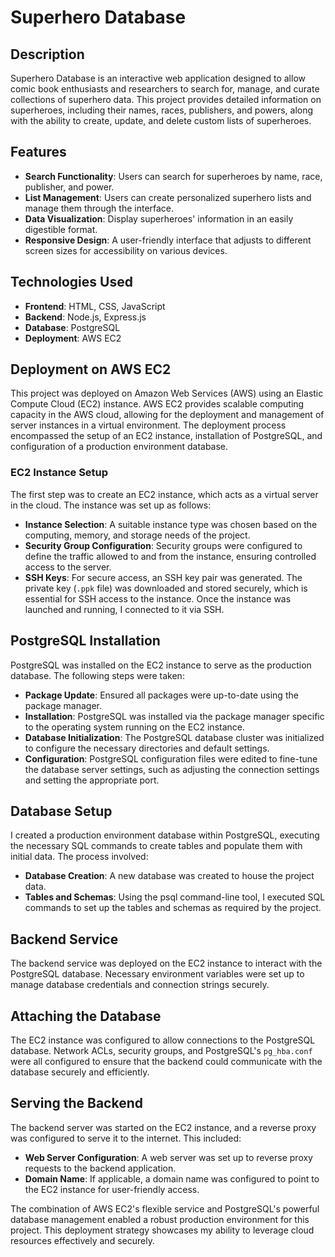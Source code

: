 # Superhero Database

## Description
Superhero Database is an interactive web application designed to allow comic book enthusiasts and researchers to search for, manage, and curate collections of superhero data. This project provides detailed information on superheroes, including their names, races, publishers, and powers, along with the ability to create, update, and delete custom lists of superheroes.

## Features
- **Search Functionality**: Users can search for superheroes by name, race, publisher, and power.
- **List Management**: Users can create personalized superhero lists and manage them through the interface.
- **Data Visualization**: Display superheroes' information in an easily digestible format.
- **Responsive Design**: A user-friendly interface that adjusts to different screen sizes for accessibility on various devices.

## Technologies Used
- **Frontend**: HTML, CSS, JavaScript
- **Backend**: Node.js, Express.js
- **Database**: PostgreSQL
- **Deployment**: AWS EC2

## Deployment on AWS EC2

This project was deployed on Amazon Web Services (AWS) using an Elastic Compute Cloud (EC2) instance. AWS EC2 provides scalable computing capacity in the AWS cloud, allowing for the deployment and management of server instances in a virtual environment. The deployment process encompassed the setup of an EC2 instance, installation of PostgreSQL, and configuration of a production environment database.

### EC2 Instance Setup

The first step was to create an EC2 instance, which acts as a virtual server in the cloud. The instance was set up as follows:

- **Instance Selection**: A suitable instance type was chosen based on the computing, memory, and storage needs of the project.
- **Security Group Configuration**: Security groups were configured to define the traffic allowed to and from the instance, ensuring controlled access to the server.
- **SSH Keys**: For secure access, an SSH key pair was generated. The private key (`.ppk` file) was downloaded and stored securely, which is essential for SSH access to the instance. Once the instance was launched and running, I connected to it via SSH.

## PostgreSQL Installation

PostgreSQL was installed on the EC2 instance to serve as the production database. The following steps were taken:

- **Package Update**: Ensured all packages were up-to-date using the package manager.
- **Installation**: PostgreSQL was installed via the package manager specific to the operating system running on the EC2 instance.
- **Database Initialization**: The PostgreSQL database cluster was initialized to configure the necessary directories and default settings.
- **Configuration**: PostgreSQL configuration files were edited to fine-tune the database server settings, such as adjusting the connection settings and setting the appropriate port.

## Database Setup

I created a production environment database within PostgreSQL, executing the necessary SQL commands to create tables and populate them with initial data. The process involved:

- **Database Creation**: A new database was created to house the project data.
- **Tables and Schemas**: Using the psql command-line tool, I executed SQL commands to set up the tables and schemas as required by the project.

## Backend Service

The backend service was deployed on the EC2 instance to interact with the PostgreSQL database. Necessary environment variables were set up to manage database credentials and connection strings securely.

## Attaching the Database

The EC2 instance was configured to allow connections to the PostgreSQL database. Network ACLs, security groups, and PostgreSQL's `pg_hba.conf` were all configured to ensure that the backend could communicate with the database securely and efficiently.

## Serving the Backend

The backend server was started on the EC2 instance, and a reverse proxy was configured to serve it to the internet. This included:

- **Web Server Configuration**: A web server was set up to reverse proxy requests to the backend application.
- **Domain Name**: If applicable, a domain name was configured to point to the EC2 instance for user-friendly access.

The combination of AWS EC2's flexible service and PostgreSQL's powerful database management enabled a robust production environment for this project. This deployment strategy showcases my ability to leverage cloud resources effectively and securely.
